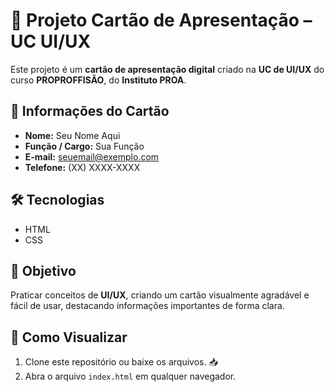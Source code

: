 # 👤 Projeto Cartão de Apresentação – UC UI/UX

Este projeto é um **cartão de apresentação digital** criado na **UC de UI/UX** do curso **PROPROFFISÃO**, do **Instituto PROA**.

## 📝 Informações do Cartão
- **Nome:** Seu Nome Aqui 
- **Função / Cargo:** Sua Função 
- **E-mail:** seuemail@exemplo.com 
- **Telefone:** (XX) XXXX-XXXX 

## 🛠 Tecnologias
- HTML 
- CSS 

## 🎯 Objetivo
Praticar conceitos de **UI/UX**, criando um cartão visualmente agradável e fácil de usar, destacando informações importantes de forma clara.

## 👀 Como Visualizar
1. Clone este repositório ou baixe os arquivos. 📥 
2. Abra o arquivo `index.html` em qualquer navegador. 
